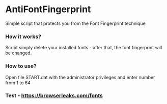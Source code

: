 # AntiFontFingerprint
Simple script that protects you from the Font Fingerprint technique

### How it works?
Script simply delete your installed fonts - after that, the font fingerprint will be changed.

### How to use?
Open file START.dat with the administrator privileges and enter number from 1 to 64

### Test - https://browserleaks.com/fonts
